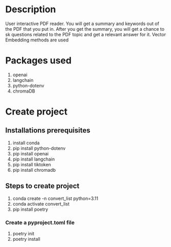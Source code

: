 # Description
User interactive PDF reader. 
You will get a summary and keywords out of the PDF that you put in.
After you get the summary, you will get a chance to sk questions related to the PDF topic and get a relevant answer for it.
Vector Embedding methods are used

# Packages used
1. openai
2. langchain
3. python-dotenv
4. chromaDB

# Create project
## Installations prerequisites
1. install conda
2. pip install python-dotenv
3. pip install openai
4. pip install langchain
5. pip install tiktoken
6. pip install chromadb

## Steps to create project
1. conda create -n convert_list python=3.11
2. conda activate convert_list
3. pip install poetry

### Create a pyproject.toml file
1. poetry init 
2. poetry install     